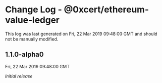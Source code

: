 # Change Log - @0xcert/ethereum-value-ledger

This log was last generated on Fri, 22 Mar 2019 09:48:00 GMT and should not be manually modified.

## 1.1.0-alpha0
Fri, 22 Mar 2019 09:48:00 GMT

*Initial release*

